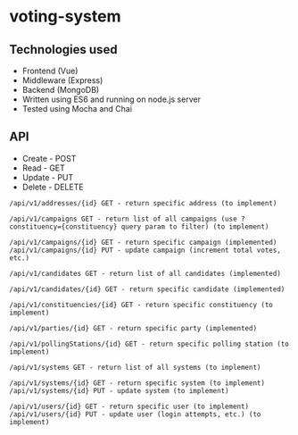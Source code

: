 # voting-system
## Technologies used
* Frontend (Vue)
* Middleware (Express)
* Backend (MongoDB)
* Written using ES6 and running on node.js server
* Tested using Mocha and Chai

## API
* Create - POST
* Read - GET
* Update - PUT
* Delete - DELETE
```
/api/v1/addresses/{id} GET - return specific address (to implement)

/api/v1/campaigns GET - return list of all campaigns (use ?constituency={constituency} query param to filter) (to implement)

/api/v1/campaigns/{id} GET - return specific campaign (implemented)
/api/v1/campaigns/{id} PUT - update campaign (increment total votes, etc.)

/api/v1/candidates GET - return list of all candidates (implemented)

/api/v1/candidates/{id} GET - return specific candidate (implemented)

/api/v1/constituencies/{id} GET - return specific constituency (to implement)

/api/v1/parties/{id} GET - return specific party (implemented)

/api/v1/pollingStations/{id} GET - return specific polling station (to implement)

/api/v1/systems GET - return list of all systems (to implement)

/api/v1/systems/{id} GET - return specific system (to implement)
/api/v1/systems/{id} PUT - update system (to implement)

/api/v1/users/{id} GET - return specific user (to implement)
/api/v1/users/{id} PUT - update user (login attempts, etc.) (to implement)
```
